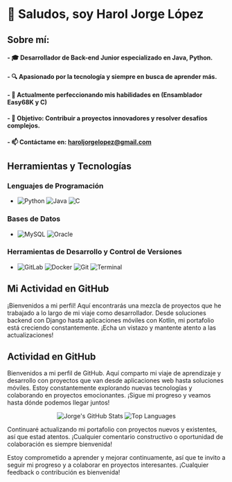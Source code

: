 # 👋 Saludos, soy Harol Jorge López

## Sobre mí:

#### - 🎓 Desarrollador de Back-end Junior especializado en Java, Python.
#### - 🔍 Apasionado por la tecnología y siempre en busca de aprender más.
#### - 🌱 Actualmente perfeccionando mis habilidades en (Ensamblador Easy68K y C)
#### - 🌟 Objetivo: Contribuir a proyectos innovadores y resolver desafíos complejos.
#### - 📫 Contáctame en: haroljorgelopez@gmail.com

## Herramientas y Tecnologías

### Lenguajes de Programación
- ![Python](https://img.shields.io/badge/-Python-3776AB?style=flat-square&logo=Python&logoColor=white) ![Java](https://img.shields.io/badge/-Java-007396?style=flat-square&logo=Java&logoColor=white) ![C](https://img.shields.io/badge/-C-A8B9CC?style=flat-square&logo=C&logoColor=white)

### Bases de Datos
- ![MySQL](https://img.shields.io/badge/-MySQL-4479A1?style=flat-square&logo=MySQL&logoColor=white) ![Oracle](https://img.shields.io/badge/-Oracle-F80000?style=flat-square&logo=Oracle&logoColor=white)

### Herramientas de Desarrollo y Control de Versiones
- ![GitLab](https://img.shields.io/badge/-GitLab-FCA121?style=flat-square&logo=GitLab&logoColor=white) ![Docker](https://img.shields.io/badge/-Docker-2496ED?style=flat-square&logo=Docker&logoColor=white) ![Git](https://img.shields.io/badge/-Git-F05032?style=flat-square&logo=Git&logoColor=white) ![Terminal](https://img.shields.io/badge/-Terminal-4D4D4D?style=flat-square&logo=GNOME-Terminal&logoColor=white)


<!---
Hjorge-l/Hjorge-l is a ✨ special ✨ repository because its `README.md` (this file) appears on your GitHub profile.
You can click the Preview link to take a look at your changes.
--->
## Mi Actividad en GitHub

¡Bienvenidos a mi perfil! Aquí encontrarás una mezcla de proyectos que he trabajado a lo largo de mi viaje como desarrollador. Desde soluciones backend con Django hasta aplicaciones móviles con Kotlin, mi portafolio está creciendo constantemente. ¡Echa un vistazo y mantente atento a las actualizaciones!

## Actividad en GitHub

Bienvenidos a mi perfil de GitHub. Aquí comparto mi viaje de aprendizaje y desarrollo con proyectos que van desde aplicaciones web hasta soluciones móviles. Estoy constantemente explorando nuevas tecnologías y colaborando en proyectos emocionantes. ¡Sigue mi progreso y veamos hasta dónde podemos llegar juntos!

<p align="center">
  <img src="https://github-readme-stats.vercel.app/api?username=hjorge-l&show_icons=true&theme=vue-dark&hide=issues&count_private=true&include_all_commits=true&line_height=24&hide_border=true&bg_color=ffffff00&title_color=0078D4&text_color=333333&icon_color=0078D4" alt="Jorge's GitHub Stats" />
  <img src="https://github-readme-stats.vercel.app/api/top-langs/?username=hjorge-l&layout=compact&theme=vue-dark&hide_border=true&bg_color=ffffff00&title_color=0078D4&text_color=333333" alt="Top Languages" />
</p>

Continuaré actualizando mi portafolio con proyectos nuevos y existentes, así que estad atentos. ¡Cualquier comentario constructivo o oportunidad de colaboración es siempre bienvenida!


Estoy comprometido a aprender y mejorar continuamente, así que te invito a seguir mi progreso y a colaborar en proyectos interesantes. ¡Cualquier feedback o contribución es bienvenida!

